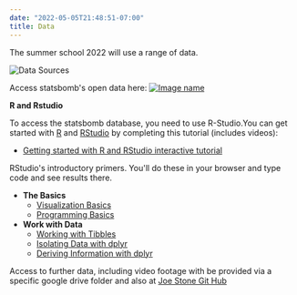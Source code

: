```yaml
---
date: "2022-05-05T21:48:51-07:00"
title: Data
---
```


The summer school 2022 will use a range of data.

![Data Sources](/./resources_files/data.png)

Access statsbomb's open data here:
[![Image name](/./resources_files/Statsbomb_Logo.jpeg)](https://statsbomb.com/what-we-do/hub/free-data/)

**R and Rstudio**
 
To access the statsbomb database, you need to use R-Studio.You can get started with [R](https://www.r-project.org/) and [RStudio](https://www.rstudio.com/) by completing this tutorial (includes videos):

* [Getting started with R and RStudio interactive tutorial](http://milton-the-cat.rocks/learnr/r/r_getting_started/)

RStudio's introductory primers. You'll do these in your browser and type code and see results there.

- **The Basics**
	- [Visualization Basics](https://rstudio.cloud/learn/primers/1.1)
	- [Programming Basics](https://rstudio.cloud/learn/primers/1.2)
- **Work with Data**
	- [Working with Tibbles](https://rstudio.cloud/learn/primers/2.1)
	- [Isolating Data with dplyr](https://rstudio.cloud/learn/primers/2.2)
	- [Deriving Information with dplyr](https://rstudio.cloud/learn/primers/2.3)
	
Access to further data, including video footage with be provided via a specific google drive folder and also at [Joe Stone Git Hub](https://github.com/joe-stone1/shu_rouen)